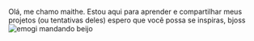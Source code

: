 Olá, me chamo maithe.
Estou aqui para aprender e compartilhar meus projetos (ou tentativas deles)
espero que vocẽ possa se inspiras, bjoss
![emogi mandando beijo](lhttps://media1.tenor.com/m/-rUqRpSXK7UAAAAC/emoji-kiss.gif)
